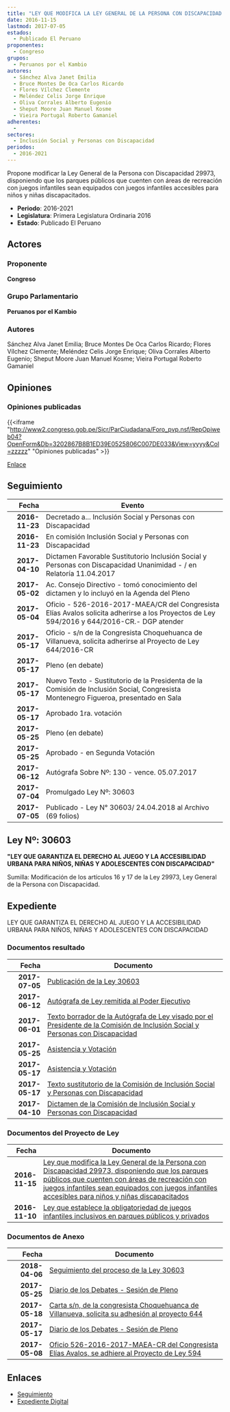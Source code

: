 ```yaml
---
title: "LEY QUE MODIFICA LA LEY GENERAL DE LA PERSONA CON DISCAPACIDAD 29973 DISPONIENDO QUE LOS PARQUES PÚBLICOS QUE CUENTEN CON ÁREAS DE RECREACIÓN CON JUEGOS INFANTILES SEAN EQUIPADOS CON JUEGOS INFANTILES ACCESIBLES PARA NIÑOS Y NIÑAS DISCAPACITADOS"
date: 2016-11-15
lastmod: 2017-07-05
estados: 
  - Publicado El Peruano
proponentes: 
  - Congreso
grupos: 
  - Peruanos por el Kambio
autores: 
  - Sánchez Alva Janet Emilia
  - Bruce Montes De Oca Carlos Ricardo
  - Flores Vílchez Clemente
  - Meléndez Celis Jorge Enrique
  - Oliva Corrales Alberto Eugenio
  - Sheput Moore Juan Manuel Kosme
  - Vieira Portugal Roberto Gamaniel
adherentes: 
  - 
sectores: 
  - Inclusión Social y Personas con Discapacidad
periodos: 
  - 2016-2021
---
```


Propone modificar la Ley General de la Persona con Discapacidad 29973, disponiendo que los parques públicos que cuenten con áreas de recreación con juegos infantiles sean equipados con juegos infantiles accesibles para niños y niñas discapacitados.

- **Periodo**: 2016-2021
- **Legislatura**: Primera Legislatura Ordinaria 2016
- **Estado**: Publicado El Peruano

## Actores

### Proponente

**Congreso**

### Grupo Parlamentario

**Peruanos por el Kambio**

### Autores

Sánchez Alva Janet Emilia; Bruce Montes De Oca Carlos Ricardo; Flores Vílchez Clemente; Meléndez Celis Jorge Enrique; Oliva Corrales Alberto Eugenio; Sheput Moore Juan Manuel Kosme; Vieira Portugal Roberto Gamaniel


## Opiniones

### Opiniones publicadas

{{<iframe "http://www2.congreso.gob.pe/Sicr/ParCiudadana/Foro_pvp.nsf/RepOpiweb04?OpenForm&Db=3202867B8B1ED39E0525806C007DE033&View=yyyy&Col=zzzzz" "Opiniones publicadas" >}}

[Enlace](http://www2.congreso.gob.pe/Sicr/ParCiudadana/Foro_pvp.nsf/RepOpiweb04?OpenForm&Db=3202867B8B1ED39E0525806C007DE033&View=yyyy&Col=zzzzz)

## Seguimiento

| Fecha | Evento |
|------:|--------|
| **2016-11-23** | Decretado a... Inclusión Social y Personas con Discapacidad|
| **2016-11-23** | En comisión Inclusión Social y Personas con Discapacidad|
| **2017-04-10** | Dictamen Favorable Sustitutorio Inclusión Social y Personas con Discapacidad Unanimidad - / en Relatoría 11.04.2017|
| **2017-05-02** | Ac. Consejo Directivo - tomó conocimiento del dictamen y lo incluyó en la Agenda del Pleno|
| **2017-05-04** | Oficio - 526-2016-2017-MAEA/CR del Congresista Elías Avalos solicita adherirse a los Proyectos de Ley 594/2016 y 644/2016-CR.- DGP atender|
| **2017-05-17** | Oficio - s/n de la Congresista Choquehuanca de Villanueva, solicita adherirse al Proyecto de Ley 644/2016-CR|
| **2017-05-17** | Pleno (en debate)|
| **2017-05-17** | Nuevo Texto - Sustitutorio de la Presidenta de la Comisión de Inclusión Social, Congresista Montenegro Figueroa, presentado en Sala|
| **2017-05-17** | Aprobado 1ra. votación|
| **2017-05-25** | Pleno (en debate)|
| **2017-05-25** | Aprobado - en Segunda Votación|
| **2017-06-12** | Autógrafa Sobre Nº: 130 - vence. 05.07.2017|
| **2017-07-04** | Promulgado Ley Nº: 30603|
| **2017-07-05** | Publicado - Ley N° 30603/ 24.04.2018 al Archivo (69 folios)|

## Ley Nº: 30603

**"LEY QUE GARANTIZA EL DERECHO AL JUEGO Y LA ACCESIBILIDAD URBANA PARA NIÑOS, NIÑAS Y ADOLESCENTES CON DISCAPACIDAD"**

Sumilla: Modificación de los artículos 16 y 17 de la Ley 29973, Ley General de la Persona con Discapacidad.


## Expediente

LEY QUE GARANTIZA EL DERECHO AL JUEGO Y LA ACCESIBILIDAD URBANA PARA NIÑOS, NIÑAS Y ADOLESCENTES CON DISCAPACIDAD




### Documentos resultado

| Fecha | Documento |
|------:|--------|
| **2017-07-05** | [Publicación de la Ley 30603](http://www.leyes.congreso.gob.pe/Documentos/2016_2021/ADLP/Normas_Legales/30603-LEY.pdf) |
| **2017-06-12** | [Autógrafa de Ley remitida al Poder Ejecutivo](http://www.leyes.congreso.gob.pe/Documentos/2016_2021/ADLP/Texto_Aprobado/AU0059420170612.pdf) |
| **2017-06-01** | [Texto borrador de la Autógrafa de Ley visado por el Presidente de la Comisión de Inclusión Social y Personas con Discapacidad](http://www.leyes.congreso.gob.pe/Documentos/2016_2021/Texto_Borrador_de_Autografa/BAU0059420170601.pdf) |
| **2017-05-25** | [Asistencia y Votación](http://www.leyes.congreso.gob.pe/Documentos/2016_2021/Asistencia_y_Votacion/Proyectos_de_Ley/AV0059420170525.pdf) |
| **2017-05-17** | [Asistencia y Votación](http://www.leyes.congreso.gob.pe/Documentos/2016_2021/Asistencia_y_Votacion/Proyectos_de_Ley/AV0059420170517.pdf) |
| **2017-05-17** | [Texto sustitutorio de la Comisión de Inclusión Social y Personas con Discapacidad](http://www.leyes.congreso.gob.pe/Documentos/2016_2021/Texto_Sustitutorio/Proyectos_de_Ley/TS0059420170517.pdf) |
| **2017-04-10** | [Dictamen de la Comisión de Inclusión Social y Personas con Discapacidad](http://www.leyes.congreso.gob.pe/Documentos/2016_2021/Dictamenes/Proyectos_de_Ley/00594DC13MAY20170410.pdf) |

### Documentos del Proyecto de Ley

| Fecha | Documento |
|------:|--------|
| **2016-11-15** | [Ley que modifica la Ley General de la Persona con Discapacidad 29973, disponiendo que los parques públicos que cuenten con áreas de recreación con juegos infantiles sean equipados con juegos infantiles accesibles para niños y niñas discapacitados](http://www.leyes.congreso.gob.pe/Documentos/2016_2021/Proyectos_de_Ley_y_de_Resoluciones_Legislativas/PL0064420161115..pdf) |
| **2016-11-10** | [Ley que establece la obligatoriedad de juegos infantiles inclusivos en parques públicos y privados](http://www.leyes.congreso.gob.pe/Documentos/2016_2021/Proyectos_de_Ley_y_de_Resoluciones_Legislativas/PL0059420161110.pdf) |

### Documentos de Anexo

| Fecha | Documento |
|------:|--------|
| **2018-04-06** | [Seguimiento del proceso de la Ley 30603](http://www.leyes.congreso.gob.pe/Documentos/2016_2021/Seguimiento_de_Proyectos_de_Ley/00594PL20180406.pdf) |
| **2017-05-25** | [Diario de los Debates - Sesión de Pleno](http://www2.congreso.gob.pe/sicr/diariodebates/Publicad.nsf/SesionesPleno/05256D6E0073DFE90525812C0072FCE5/$FILE/SLO-2016-14A.pdf) |
| **2017-05-18** | [Carta s/n, de la congresista Choquehuanca de Villanueva, solicita su adhesión al proyecto 644](http://www.leyes.congreso.gob.pe/Documentos/2016_2021/Oficios/Congresistas/CARTA-SN.pdf) |
| **2017-05-17** | [Diario de los Debates - Sesión de Pleno](http://www.leyes.congreso.gob.pe/Documentos/2016_2021/ADLP/Diario_Debates/30603_DD.pdf) |
| **2017-05-08** | [Oficio 526-2016-2017-MAEA-CR del Congresista Elías Avalos, se adhiere al Proyecto de Ley 594](http://www.leyes.congreso.gob.pe/Documentos/2016_2021/Adhesiones/Proyectos_de_Ley/OFICIO-526-2016-2017-MAEA-CR.PDF) |

## Enlaces 

- [Seguimiento](http://www2.congreso.gob.pe/Sicr/TraDocEstProc/CLProLey2016.nsf/f7fff46988ca05b1052578e100829cc7/bdd05355d57c6bfb0525806c00804542?OpenDocument)
- [Expediente Digital](http://www2.congreso.gob.pe/Sicr/TraDocEstProc/CLProLey2016.nsf/f7fff46988ca05b1052578e100829cc7/bdd05355d57c6bfb0525806c00804542?OpenDocument&Click=05257FB7005EB655.eb71d0cf91d8294e05256cdf006b5706/$Body/0.1C6C)
